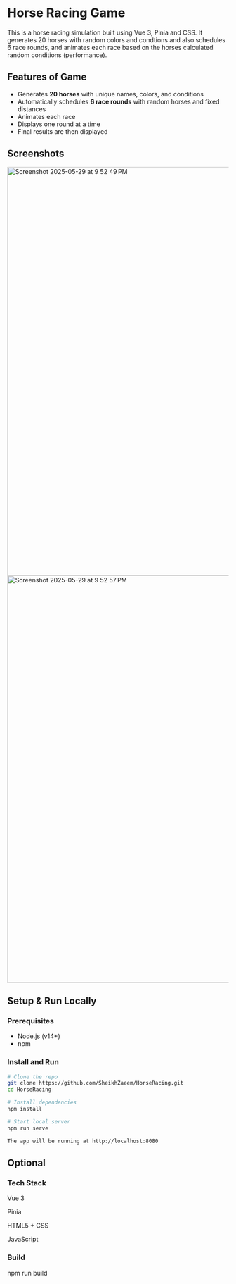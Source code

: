 # Horse Racing Game 

This is a horse racing simulation built using Vue 3, Pinia and CSS. It generates 20 horses with random colors and condtions and also schedules 6 race rounds, and animates each race based on the horses calculated random conditions (performance).  

## Features of Game

- Generates **20 horses** with unique names, colors, and conditions
- Automatically schedules **6 race rounds** with random horses and fixed distances
- Animates each race
- Displays one round at a time
- Final results are then displayed
  
  
## Screenshots  
<img width="928" alt="Screenshot 2025-05-29 at 9 52 49 PM" src="https://github.com/user-attachments/assets/e5f488b3-a64d-493b-91c9-a0232ef36d65" />  

<img width="925" alt="Screenshot 2025-05-29 at 9 52 57 PM" src="https://github.com/user-attachments/assets/325b5c7d-45ff-47a2-a849-a108ab72a09f" />
  
## Setup & Run Locally

### Prerequisites

- Node.js (v14+)
- npm
  
### Install and Run

```bash
# Clone the repo
git clone https://github.com/SheikhZaeem/HorseRacing.git
cd HorseRacing

# Install dependencies
npm install

# Start local server
npm run serve

The app will be running at http://localhost:8080

```
  
## Optional

### Tech Stack

Vue 3 

Pinia

HTML5 + CSS

JavaScript

### Build
npm run build

